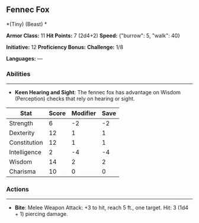## Fennec Fox
*(Tiny) (Beast) *

**Armor Class:** 11
**Hit Points:** 7 (2d4+2)
**Speed:** {"burrow": 5, "walk": 40}

**Initiative:** 12
**Proficiency Bonus:**
**Challenge:** 1/8

**Languages:** —

### Abilities
 --- 
- **Keen Hearing and Sight**: The fennec fox has advantage on Wisdom (Perception) checks that rely on hearing or sight.



| Stat | Score | Modifier | Save |
| ---- | ---- | ---- | ---- |
| Strength | 6 | -2 | -2 |
| Dexterity | 12 | 1 | 1 |
| Constitution | 12 | 1 | 1 |
| Intelligence | 2 | -4 | -4 |
| Wisdom | 14 | 2 | 2 |
| Charisma | 10 | 0 | 0 |

### Actions
 --- 
- **Bite**: Melee Weapon Attack: +3 to hit, reach 5 ft., one target. Hit: 3 (1d4 + 1) piercing damage.

